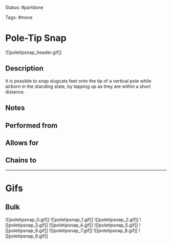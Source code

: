 Status: #partdone 

Tags: #move

# Pole-Tip Snap
![[poletipsnap_header.gif]]
## Description
It is possible to snap slugcats feet onto the tip of a vertical pole while airborn in the standing state, by tapping up as they are within a short distance.

## Notes


## Performed from


## Allows for


## Chains to


___
# Gifs
## Bulk
![[poletipsnap_0.gif]]
![[poletipsnap_1.gif]]
![[poletipsnap_2.gif]]
![[poletipsnap_3.gif]]
![[poletipsnap_4.gif]]
![[poletipsnap_5.gif]]
![[poletipsnap_6.gif]]
![[poletipsnap_7.gif]]
![[poletipsnap_8.gif]]
![[poletipsnap_9.gif]]